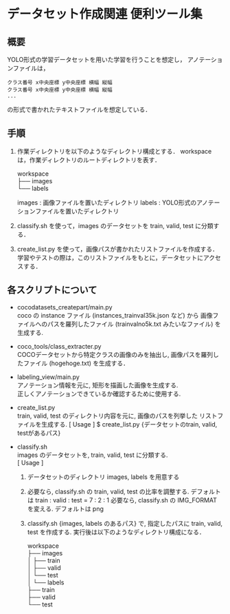 # データセット作成関連 便利ツール集

## 概要
YOLO形式の学習データセットを用いた学習を行うことを想定し，
アノテーションファイルは，
```
クラス番号 x中央座標 y中央座標 横幅 縦幅
クラス番号 x中央座標 y中央座標 横幅 縦幅
...
```
の形式で書かれたテキストファイルを想定している．

## 手順
1. 作業ディレクトリを以下のようなディレクトリ構成とする．
   workspace は，作業ディレクトリのルートディレクトリを表す．

   workspace  
       ├── images  
       └── labels

   images : 画像ファイルを置いたディレクトリ
   labels : YOLO形式のアノテーションファイルを置いたディレクトリ

2. classify.sh を使って，images のデータセットを train, valid, test に分類する．

3. create_list.py を使って，画像パスが書かれたリストファイルを作成する．
   学習やテストの際は，このリストファイルをもとに，データセットにアクセスする．

## 各スクリプトについて
* cocodatasets_createpart/main.py  
  coco の instance ファイル (instances_trainval35k.json など) から
  画像ファイルへのパスを羅列したファイル (trainvalno5k.txt みたいなファイル)
  を生成する.

* coco_tools/class_extracter.py  
  COCOデータセットから特定クラスの画像のみを抽出し,
  画像パスを羅列したファイル (hogehoge.txt) を生成する．

* labeling_view/main.py  
  アノテーション情報を元に, 矩形を描画した画像を生成する.  
  正しくアノテーションできているか確認するために使用する.  

* create_list.py  
  train, valid, test のディレクトリ内容を元に, 画像のパスを列挙した
  リストファイルを生成する.
  [ Usage ]
    $ create_list.py {データセットのtrain, valid, testがあるパス}

* classify.sh  
  images のデータセットを, train, valid, test に分類する.  
  [ Usage ]  
    1. データセットのディレクトリ images, labels を用意する
    2. 必要なら, classify.sh の train, valid, test の比率を調整する.
       デフォルトは train : valid : test = 7 : 2 : 1
       必要なら, classify.sh の IMG_FORMAT を変える.
       デフォルトは png
    3. classify.sh {images, labels のあるパス}
       で, 指定したパスに train, valid, test を作成する.
       実行後は以下のようなディレクトリ構成になる．

			 
       workspace  
           ├── images  
           │      ├── train  
           │      ├── valid  
           │      └── test  
           │
           └── labels  
                  ├── train  
                  ├── valid  
                  └── test  
